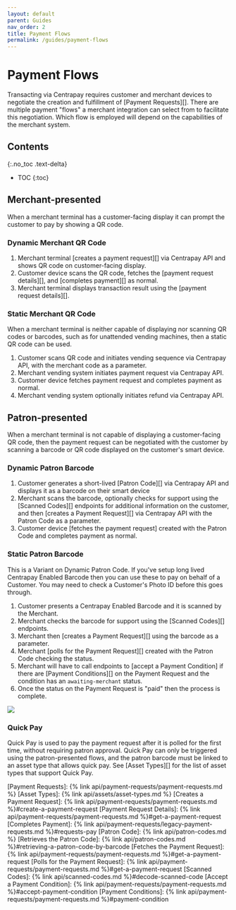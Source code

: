 ```yaml
---
layout: default
parent: Guides
nav_order: 2
title: Payment Flows
permalink: /guides/payment-flows
---
```


# Payment Flows

Transacting via Centrapay requires customer and merchant devices to negotiate
the creation and fulfillment of [Payment Requests][].  There are multiple
payment "flows" a merchant integration can select from to facilitate this
negotiation.  Which flow is employed will depend on the capabilities of the
merchant system.

## Contents
{:.no_toc .text-delta}

* TOC
{:toc}

## Merchant-presented

When a merchant terminal has a customer-facing display it can prompt the
customer to pay by showing a QR code.

### Dynamic Merchant QR Code

1. Merchant terminal [creates a payment request][] via Centrapay API and shows QR
   code on customer-facing display.
2. Customer device scans the QR code, fetches the [payment request details][],
   and [completes payment][] as normal.
3. Merchant terminal displays transaction result using the [payment request details][].

### Static Merchant QR Code

When a merchant terminal is neither capable of displaying nor scanning QR codes
or barcodes, such as for unattended vending machines, then a static QR code can
be used.

1. Customer scans QR code and initiates vending sequence via Centrapay API,
   with the merchant code as a parameter.
2. Merchant vending system initiates payment request via Centrapay API.
3. Customer device fetches payment request and completes payment as normal.
4. Merchant vending system optionally initiates refund via Centrapay API.

## Patron-presented

When a merchant terminal is not capable of displaying a customer-facing QR code,
then the payment request can be negotiated with the customer by scanning a
barcode or QR code displayed on the customer's smart device.

### Dynamic Patron Barcode

1. Customer generates a short-lived [Patron Code][] via Centrapay API and displays
   it as a barcode on their smart device
2. Merchant scans the barcode, optionally checks for support using the
   [Scanned Codes][] endpoints for additional information on the customer, and then
   [creates a Payment Request][] via Centrapay API with the Patron Code as a
   parameter.
3. Customer device [fetches the payment request] created with the Patron Code and completes
   payment as normal.

### Static Patron Barcode

This is a Variant on Dynamic Patron Code. If you've setup long lived Centrapay
Enabled Barcode then you can use these to pay on behalf of a Customer. You may
need to check a Customer's Photo ID before this goes through.

1. Customer presents a Centrapay Enabled Barcode and it is scanned by the Merchant.
2. Merchant checks the barcode for support using the [Scanned Codes][] endpoints.
3. Merchant then [creates a Payment Request][] using the barcode as a parameter.
4. Merchant [polls for the Payment Request][] created with the Patron Code checking the status.
5. Merchant will have to call endpoints to [accept a Payment Condition]
   if there are [Payment Conditions][] on the Payment Request
   and the condition has an `awaiting-merchant` status.
6. Once the status on the Payment Request is "paid" then the process is complete.

<img src="{{site.url}}/images/static-patron-code-flow.svg" style="display: block; margin: auto;" />

### Quick Pay

Quick Pay is used to pay the payment request after it is polled for the first time, without requiring patron approval.
Quick Pay can only be triggered using the patron-presented flows, and the patron barcode must be linked to an
asset type that allows quick pay. See [Asset Types][] for the list of asset types that support Quick Pay.

[Payment Requests]: {% link api/payment-requests/payment-requests.md %}
[Asset Types]: {% link api/assets/asset-types.md %}
[Creates a Payment Request]: {% link api/payment-requests/payment-requests.md %}#create-a-payment-request
[Payment Request Details]: {% link api/payment-requests/payment-requests.md %}#get-a-payment-request
[Completes Payment]: {% link api/payment-requests/legacy-payment-requests.md %}#requests-pay
[Patron Code]: {% link api/patron-codes.md %}
[Retrieves the Patron Code]: {% link api/patron-codes.md %}#retrieving-a-patron-code-by-barcode
[Fetches the Payment Request]: {% link api/payment-requests/payment-requests.md %}#get-a-payment-request
[Polls for the Payment Request]: {% link api/payment-requests/payment-requests.md %}#get-a-payment-request
[Scanned Codes]: {% link api/scanned-codes.md %}#decode-scanned-code
[Accept a Payment Condition]: {% link api/payment-requests/payment-requests.md %}#accept-payment-condition
[Payment Conditions]: {% link api/payment-requests/payment-requests.md %}#payment-condition
